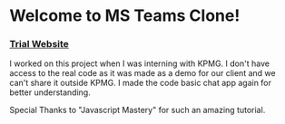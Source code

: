 # Welcome to MS Teams Clone!

### [Trial Website](https://dhruv-chat-application.netlify.app)

I worked on this project when I was interning with KPMG. I don't have access to the real code as it was made as a demo for our client and we can't share it outside KPMG. I made the code basic chat app again for better understanding. 

Special Thanks to "Javascript Mastery" for such an amazing tutorial.
